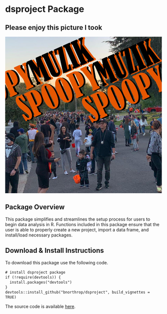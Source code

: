 # dsproject Package

## Please enjoy this picture I took

![Test1](spoopymuzik.png)

## Package Overview

This package simplifies and streamlines the setup process for users to begin data analysis in R. Functions included in this package ensure that the user is able to properly create a new project, import a data frame, and install/load necessary packages.

## Download & Install Instructions

To download this package use the following code.
```
# install dsproject package
if (!require(devtools)) {
  install.packages("devtools") 
}
devtools::install_github("bnorthrop/dsproject", build_vignettes = TRUE)
```

The source code is available [here](https://github.com/bnorthrop/dsproject).
